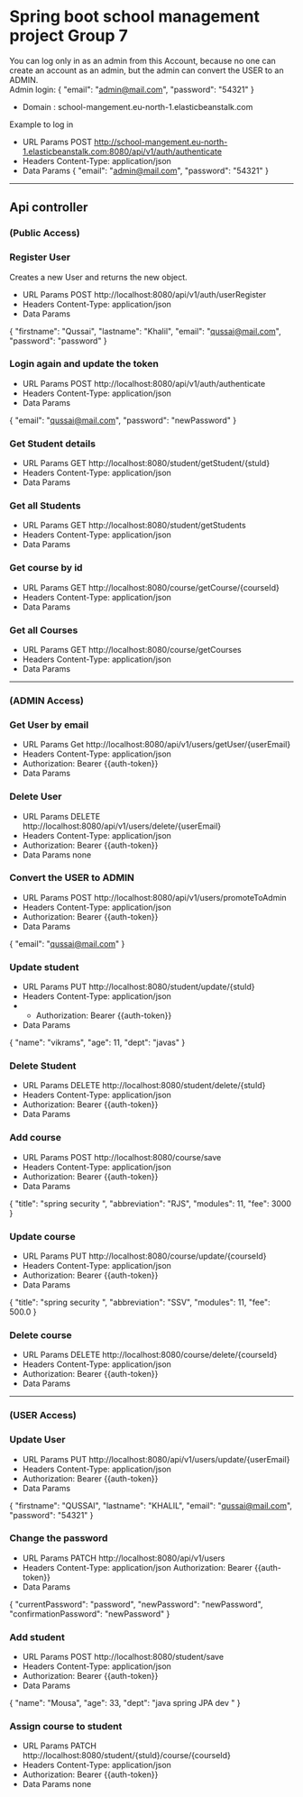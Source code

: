  # Spring boot school management project Group 7

You can log only in as an admin from this Account, 
because no one can create an account as an admin, 
but the admin can convert the USER to an ADMIN.  
 Admin login: 
 {
    "email":  "admin@mail.com",
    "password": "54321"
}
- Domain : school-mangement.eu-north-1.elasticbeanstalk.com 

Example to log in 
* URL Params
  POST http://school-mangement.eu-north-1.elasticbeanstalk.com:8080/api/v1/auth/authenticate
* Headers
  Content-Type: application/json
* Data Params
 {
  "email":  "admin@mail.com",
  "password": "54321"
  }
-------------------------------------------------------------
  
## Api controller

### (Public Access)

### Register User
Creates a new User and returns the new object.
* URL Params
  POST http://localhost:8080/api/v1/auth/userRegister
* Headers
  Content-Type: application/json
* Data Params

{
"firstname": "Qussai",
"lastname": "Khalil",
"email":  "qussai@mail.com",
"password": "password"
}


### Login again and update the token
* URL Params
  POST http://localhost:8080/api/v1/auth/authenticate
* Headers
  Content-Type: application/json
* Data Params

{
"email":  "qussai@mail.com",
"password": "newPassword"
}

### Get Student details
* URL Params
  GET http://localhost:8080/student/getStudent/{stuId}
* Headers
  Content-Type: application/json
* Data Params


### Get all Students
* URL Params
  GET http://localhost:8080/student/getStudents
* Headers
  Content-Type: application/json
* Data Params

### Get course by id
* URL Params
  GET http://localhost:8080/course/getCourse/{courseId}
* Headers
  Content-Type: application/json
* Data Params


### Get all Courses
* URL Params
  GET http://localhost:8080/course/getCourses
* Headers
  Content-Type: application/json
* Data Params

-------------------------------------------------------------
### (ADMIN Access)

### Get User by email
* URL Params
  Get http://localhost:8080/api/v1/users/getUser/{userEmail}
* Headers
  Content-Type: application/json
* Authorization: Bearer {{auth-token}}
* Data Params
  


### Delete User 
* URL Params
  DELETE http://localhost:8080/api/v1/users/delete/{userEmail}
* Headers
  Content-Type: application/json
* Authorization: Bearer {{auth-token}}
* Data Params
    none


### Convert the USER to ADMIN 
* URL Params
  POST http://localhost:8080/api/v1/users/promoteToAdmin
* Headers
  Content-Type: application/json
* Authorization: Bearer {{auth-token}}
* Data Params

{
"email":  "qussai@mail.com"
}


### Update student
* URL Params
  PUT http://localhost:8080/student/update/{stuId}
* Headers
  Content-Type: application/json
* * Authorization: Bearer {{auth-token}}
* Data Params

{
"name": "vikrams",
"age": 11,
"dept": "javas"
}


### Delete Student
* URL Params
  DELETE http://localhost:8080/student/delete/{stuId}
* Headers
  Content-Type: application/json
* Authorization: Bearer {{auth-token}}
* Data Params


### Add course
* URL Params
  POST http://localhost:8080/course/save
* Headers
  Content-Type: application/json
* Authorization: Bearer {{auth-token}}
* Data Params

{
"title": "spring security ",
"abbreviation": "RJS",
"modules": 11,
"fee": 3000
}

  
### Update course 
* URL Params
  PUT http://localhost:8080/course/update/{courseId}
* Headers
  Content-Type: application/json
* Authorization: Bearer {{auth-token}}
* Data Params

{  "title": "spring security ",
"abbreviation": "SSV",
"modules": 11,
"fee": 500.0
}


### Delete course
* URL Params
  DELETE http://localhost:8080/course/delete/{courseId}
* Headers
  Content-Type: application/json
* Authorization: Bearer {{auth-token}}
* Data Params


-------------------------------------------------------------
### (USER Access)

### Update User 
* URL Params
  PUT http://localhost:8080/api/v1/users/update/{userEmail}
* Headers
  Content-Type: application/json
* Authorization: Bearer {{auth-token}}
* Data Params

{
"firstname": "QUSSAI",
"lastname": "KHALIL",
"email":  "qussai@mail.com",
"password": "54321"
}

### Change the password
* URL Params
  PATCH http://localhost:8080/api/v1/users
* Headers
  Content-Type: application/json
  Authorization: Bearer {{auth-token}}
* Data Params

{
"currentPassword": "password",
"newPassword": "newPassword",
"confirmationPassword":  "newPassword"
}

### Add student
* URL Params
  POST http://localhost:8080/student/save
* Headers
  Content-Type: application/json
* Authorization: Bearer {{auth-token}}
* Data Params

{
"name": "Mousa",
"age": 33,
"dept": "java spring JPA dev "
}

### Assign course to student
* URL Params
  PATCH http://localhost:8080/student/{stuId}/course/{courseId}
* Headers
  Content-Type: application/json
* Authorization: Bearer {{auth-token}}
* Data Params
  none













  
